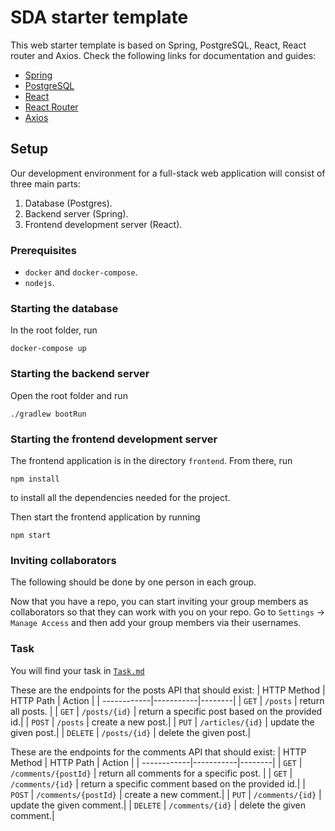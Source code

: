 # SDA starter template

This web starter template is based on Spring, PostgreSQL, React, React router and Axios. Check the following links for documentation and guides:

- [Spring](https://spring.io/projects/spring-boot)
- [PostgreSQL](https://www.postgresql.org)
- [React](https://reactjs.org)
- [React Router](https://reacttraining.com/react-router/web/guides/quick-start)
- [Axios](https://github.com/axios/axios)

## Setup
Our development environment for a full-stack web application will consist of three main parts:

1. Database (Postgres).
2. Backend server (Spring).
3. Frontend development server (React).

### Prerequisites
- `docker` and `docker-compose`.
- `nodejs`.

### Starting the database
In the root folder, run
```
docker-compose up
```

### Starting the backend server
Open the root folder and run
```
./gradlew bootRun
```

### Starting the frontend development server
The frontend application is in the directory `frontend`. From there, run 
```
npm install
```
to install all the dependencies needed for the project.

Then start the frontend application by running
```
npm start
```

### Inviting collaborators
The following should be done by one person in each group.

Now that you have a repo, you can start inviting your group members as collaborators so that they can work
with you on your repo. Go to `Settings` -> `Manage Access` and then add your group members via their usernames.

### Task
You will find your task in [`Task.md`](Task.md)

These are the endpoints for the posts API that should exist:
| HTTP Method | HTTP Path | Action |
| ------------|-----------|--------|
| `GET`    | `/posts`      | return all posts. |
| `GET`    | `/posts/{id}` | return a specific post based on the provided id.|
| `POST`   | `/posts`      | create a new post.|
| `PUT`    | `/articles/{id}` | update the given post.|
| `DELETE` | `/posts/{id}` | delete the given post.|

These are the endpoints for the comments API that should exist:
| HTTP Method | HTTP Path | Action |
| ------------|-----------|--------|
| `GET`    | `/comments/{postId}`      | return all comments for a specific post. |
| `GET`    | `/comments/{id}` | return a specific comment based on the provided id.|
| `POST`   | `/comments/{postId}`      | create a new comment.|
| `PUT`    | `/comments/{id}` | update the given comment.|
| `DELETE` | `/comments/{id}` | delete the given comment.|
